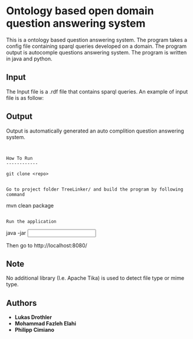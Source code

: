 
Ontology based open domain question answering system
================================================================

This is a ontology based question answering system. 
The program takes a config file containing sparql queries developed on a domain.
The program output is autocomple questions answering system.
The program is written in java and python.


Input
------------

The Input file is a .rdf file that contains sparql queries. An example of input file is as follow:




Output
------------
Output is automatically generated an auto complition question answering system. 
```


How To Run 
------------

git clone <repo> 


Go to project folder TreeLinker/ and build the program by following command
```
mvn clean package
```

Run the application
```
java -jar <generated jar> <input file>

Then go to 
http://localhost:8080/

## Note
No additional library (I.e. Apache Tika) is used to detect file type or mime type. 


## Authors
* **Lukas Drothler**
* **Mohammad Fazleh Elahi**
* **Philipp Cimiano**

